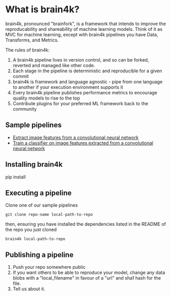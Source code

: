 # What is brain4k?


brain4k, pronounced "brainfork", is a framework that intends to improve the reproducability and
shareability of machine learning models.  Think of it as MVC for machine learning,
except with brain4k pipelines you have Data, Transforms, and Metrics.

The rules of brain4k:

1. A brain4k pipeline lives in version control, and so can be forked, reverted and managed like other code.
2. Each stage in the pipeline is deterministic and reproducible for a given commit
3. brain4k is framework and language agnostic - pipe from one language to another if your execution environment supports it
4. Every brain4k pipeline publishes performance metrics to encourage quality models to rise to the top
5. Contribute plugins for your preferred ML framework back to the community

## Sample pipelines

- [Extract image features from a convolutional neural network]()
- [Train a classifier on image features extracted from a convolutional neural network]()

## Installing brain4k

pip install

## Executing a pipeline

Clone one of our sample pipelines

```git clone repo-name local-path-to-repo```

then, ensuring you have installed the dependencies listed in the README of the repo you just cloned

```brain4k local-path-to-repo```

## Publishing a pipeline

1. Push your repo somewhere public
2. If you want others to be able to reproduce your model, change any data blobs with a "local_filename" in favour of a "url" and sha1 hash for the file.
3. Tell us about it.

